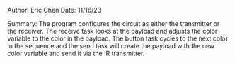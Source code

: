 Author: Eric Chen
Date: 11/16/23

Summary: The program configures the circuit as either the transmitter or the receiver. The receive task looks at the payload and adjusts the color variable to the color in the payload. The button task cycles to the next color in the sequence and the send task will create the payload with the new color variable and send it via the IR transmitter.
